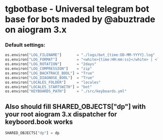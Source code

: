 # tgbotbase - Universal telegram bot base for bots maded by @abuztrade on aiogram 3.x
### Default settings:
```python
os.environ["LOG_FILENAME"]       = "./logs/bot_{time:DD-MM-YYYY}.log"
os.environ["LOG_FORMAT"]         = "<white>{time:HH:mm:ss}</white> | <level>{level: <8}</level> | <cyan>{line}</cyan> - <level>{message}</level>"
os.environ["LOG_ROTATION"]       = "2days"
os.environ["LOG_COMPRESSION"]    = "zip"
os.environ["LOG_BACKTRACE_BOOL"] = "True"
os.environ["LOG_DIAGNOSE_BOOL"]  = "True"
os.environ["LOCALES_FOLDER"]     = "locales"
os.environ["LOCALES_STARTSWITH"] = "bot"
os.environ["KEYBOARDS_PATH"]     = "./src/keyboards.yml"
```

## Also should fill SHARED_OBJECTS["dp"] with your root aiogram 3.x dispatcher for keyboord.book works
```python
SHARED_OBJECTS["dp"] = dp
```